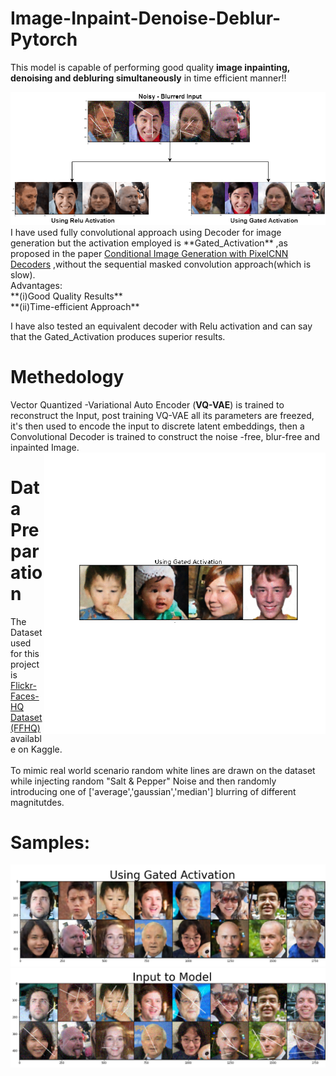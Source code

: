 # Image-Inpaint-Denoise-Deblur-Pytorch

This model is capable of performing good quality **image inpainting, denoising and debluring simultaneously** in time efficient manner!! 
</br>

<img src="Images/Untitled%20Diagram.png">
</br>
I have used fully convolutional approach using Decoder for image generation but the activation employed is **Gated_Activation** ,as proposed in the paper <a href="https://arxiv.org/abs/1606.05328"> Conditional Image Generation with PixelCNN Decoders</a> ,without the sequential masked convolution approach(which is slow).

</br>
Advantages: </br>
**(i)Good Quality Results** </br>
**(ii)Time-efficient Approach**
</br>

I have also tested an equivalent decoder with Relu activation and can say that the Gated_Activation produces superior results.

# Methedology
Vector Quantized -Variational Auto Encoder (**VQ-VAE**) is trained to reconstruct the Input, post training VQ-VAE all its parameters are freezed, it's then used to encode the input to discrete latent embeddings, then a Convolutional Decoder is trained to construct the noise -free, blur-free and inpainted Image. 
<img align='right' height="450px" src="Images/gif1.gif"/>
# Data Preparation
The Dataset used for this project is <a href="https://www.kaggle.com/arnaud58/flickrfaceshq-dataset-ffhq"> Flickr-Faces-HQ Dataset (FFHQ)</a> available on Kaggle.
</br>
</br>
To mimic real world scenario random white lines are drawn on the dataset while injecting random "Salt & Pepper" Noise and then randomly introducing one of ['average','gaussian','median'] blurring of different magnitutdes.

# Samples:
<img src="Images/Using%20Gated%20Activation%20(3).png">
</br>
<img src="Images/Input%20to%20Model%20(3).png">
